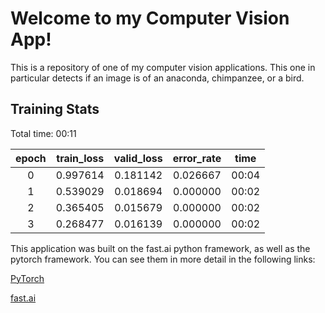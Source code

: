 # Welcome to my Computer Vision App!

This is a repository of one of my computer vision applications. This one in particular detects if an image is of an anaconda, chimpanzee, or a bird. 


## Training Stats

Total time: 00:11 

|  epoch | train_loss | valid_loss | error_rate | time  |
| :----: | :--------: | :--------: | :--------: | :---: |
| 0 	 | 0.997614   | 0.181142   | 0.026667   | 00:04 |
| 1      | 0.539029   | 0.018694   | 0.000000   | 00:02 |
| 2 	 | 0.365405   | 0.015679   | 0.000000 	| 00:02 |
| 3      | 0.268477    |0.016139   | 0.000000 	| 00:02 |

This application was built on the fast.ai python framework, as well as the pytorch framework. You can see them in more detail in the following links:

[PyTorch](https://pytorch.org/ "PyTorch's Homepage")

[fast.ai](https://course.fast.ai "Fast.ai Homepage")

